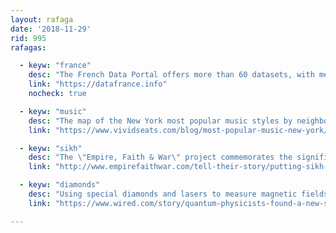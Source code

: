 ```yaml
---
layout: rafaga
date: '2018-11-29'
rid: 995
rafagas:

  - keyw: "france"
    desc: "The French Data Portal offers more than 60 datasets, with metadata, directly classified on a map, and providing temporal charts"
    link: "https://datafrance.info"
    nocheck: true

  - keyw: "music"
    desc: "The map of the New York most popular music styles by neighborhood"
    link: "https://www.vividseats.com/blog/most-popular-music-new-york/map"

  - keyw: "sikh"
    desc: "The \"Empire, Faith & War\" project commemorates the significant but forgotten contribution of sikh soldiers to WW1"
    link: "http://www.empirefaithwar.com/tell-their-story/putting-sikh-soldiers-on-the-map"

  - keyw: "diamonds"
    desc: "Using special diamonds and lasers to measure magnetic fields as the heart of a new quantum navigation system as a possible alternative to GPS"
    link: "https://www.wired.com/story/quantum-physicists-found-a-new-safer-way-to-navigate/"

---
```

